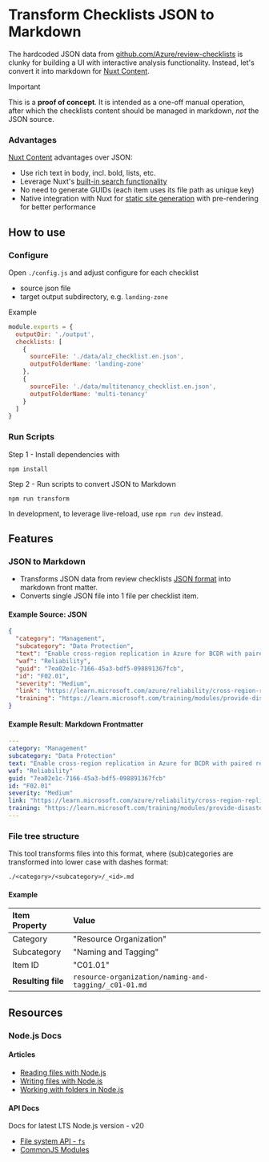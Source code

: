 # Transform Checklists JSON to Markdown

The hardcoded JSON data from [github.com/Azure/review-checklists](https://github.com/Azure/review-checklists) is clunky for building a UI with interactive analysis functionality. Instead, let's convert it into markdown for [Nuxt Content](https://content.nuxt.com/).

> [!IMPORTANT]
> This is a **proof of concept**. It is intended as a one-off manual operation, after which the checklists content should be managed in markdown, *not* the JSON source.

### Advantages 

[Nuxt Content](https://content.nuxt.com/) advantages over JSON:

- Use rich text in body, incl. bold, lists, etc.
- Leverage Nuxt's [built-in search functionality](https://content.nuxt.com/usage/search)
- No need to generate GUIDs (each item uses its file path as unique key)
- Native integration with Nuxt for [static site generation](https://nuxt.com/docs/getting-started/deployment) with pre-rendering for better performance

## How to use

### Configure

Open `./config.js` and adjust configure for each checklist
- source json file
- target output subdirectory, e.g. `landing-zone`

Example

```js
module.exports = {
  outputDir: './output',
  checklists: [
    {
      sourceFile: './data/alz_checklist.en.json',
      outputFolderName: 'landing-zone'
    }, 
    {
      sourceFile: './data/multitenancy_checklist.en.json',
      outputFolderName: 'multi-tenancy'
    }
  ]
}
```

### Run Scripts

Step 1 - Install dependencies with

```
npm install
```

Step 2 - Run scripts to convert JSON to Markdown

```
npm run transform
```

In development, to leverage live-reload, use `npm run dev` instead.

## Features

### JSON to Markdown

- Transforms JSON data from review checklists [JSON format](https://github.com/Azure/review-checklists) into markdown front matter.
- Converts single JSON file into 1 file per checklist item.

#### Example Source: JSON 

```json
{
  "category": "Management",
  "subcategory": "Data Protection",
  "text": "Enable cross-region replication in Azure for BCDR with paired regions.",
  "waf": "Reliability",
  "guid": "7ea02e1c-7166-45a3-bdf5-098891367fcb",
  "id": "F02.01",
  "severity": "Medium",
  "link": "https://learn.microsoft.com/azure/reliability/cross-region-replication-azure",
  "training": "https://learn.microsoft.com/training/modules/provide-disaster-recovery-replicate-storage-data/"
}
```

#### Example Result: Markdown Frontmatter

```yaml
---
category: "Management"
subcategory: "Data Protection"
text: "Enable cross-region replication in Azure for BCDR with paired regions."
waf: "Reliability"
guid: "7ea02e1c-7166-45a3-bdf5-098891367fcb"
id: "F02.01"
severity: "Medium"
link: "https://learn.microsoft.com/azure/reliability/cross-region-replication-azure"
training: "https://learn.microsoft.com/training/modules/provide-disaster-recovery-replicate-storage-data/"
---
```

### File tree structure

This tool transforms files into this format, where (sub)categories are transformed into lower case with dashes format:

```
./<category>/<subcategory>/_<id>.md
```

#### Example

| Item Property | Value |
|:--|:--|
| Category | "Resource Organization" |
| Subcategory | "Naming and Tagging" |
| Item ID | "C01.01" |
| **Resulting file** | `resource-organization/naming-and-tagging/_c01-01.md` |


## Resources

### Node.js Docs

#### Articles

- [Reading files with Node.js](https://nodejs.org/en/learn/manipulating-files/reading-files-with-nodejs)
- [Writing files with Node.js](https://nodejs.org/en/learn/manipulating-files/writing-files-with-nodejs)
- [Working with folders in Node.js](https://nodejs.org/en/learn/manipulating-files/working-with-folders-in-nodejs)

#### API Docs

Docs for latest LTS Node.js version - v20 

- [File system API - `fs`](https://nodejs.org/docs/latest-v20.x/api/fs.html)
- [CommonJS Modules](https://nodejs.org/docs/latest-v20.x/api/modules.html#modules-commonjs-modules)